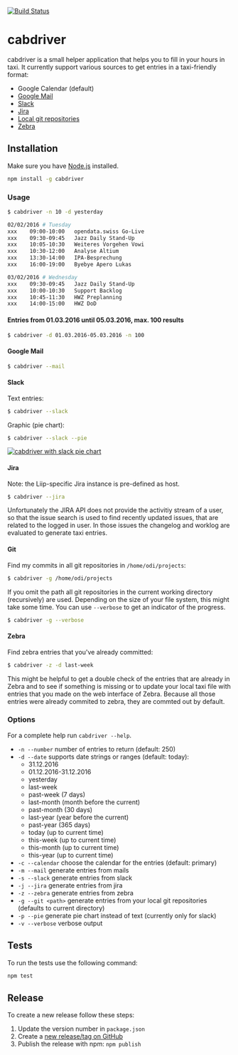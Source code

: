 [![Build Status](https://travis-ci.org/metaodi/cabdriver.svg?branch=master)](https://travis-ci.org/metaodi/cabdriver)

cabdriver
=========

cabdriver is a small helper application that helps you to fill in your hours in taxi.
It currently support various sources to get entries in a taxi-friendly format:

* Google Calendar (default)
* [Google Mail](#google-mail)
* [Slack](#slack)
* [Jira](#jira)
* [Local git repositories](#git)
* [Zebra](#zebra)

## Installation

Make sure you have [Node.js](https://nodejs.org/en/) installed.

```bash
npm install -g cabdriver
```

### Usage

```bash
$ cabdriver -n 10 -d yesterday

02/02/2016 # Tuesday
xxx    09:00-10:00   opendata.swiss Go-Live
xxx    09:30-09:45   Jazz Daily Stand-Up
xxx    10:05-10:30   Weiteres Vorgehen Vowi
xxx    10:30-12:00   Analyse Altium
xxx    13:30-14:00   IPA-Besprechung
xxx    16:00-19:00   Byebye Apero Lukas

03/02/2016 # Wednesday
xxx    09:30-09:45   Jazz Daily Stand-Up
xxx    10:00-10:30   Support Backlog
xxx    10:45-11:30   HWZ Preplanning
xxx    14:00-15:00   HWZ DoD
```


#### Entries from 01.03.2016 until 05.03.2016, max. 100 results
```bash
$ cabdriver -d 01.03.2016-05.03.2016 -n 100
```

#### Google Mail

```bash
$ cabdriver --mail
```

#### Slack

Text entries:
```bash
$ cabdriver --slack
```

Graphic (pie chart):
```bash
$ cabdriver --slack --pie
```
[![cabdriver with slack pie chart](http://i.imgur.com/KcPgjcU.png)](#)

#### Jira

Note: the Liip-specific Jira instance is pre-defined as host.

```bash
$ cabdriver --jira
```

Unfortunately the JIRA API does not provide the activitiy stream of a user, so that the issue search is used to find recently updated issues, that are related to the logged in user.
In those issues the changelog and worklog are evaluated to generate taxi entries.

#### Git

Find my commits in all git repositories in `/home/odi/projects`:
```bash
$ cabdriver -g /home/odi/projects
```

If you omit the path all git repositories in the current working directory (recursively) are used.
Depending on the size of your file system, this might take some time.
You can use `--verbose` to get an indicator of the progress.

```bash
$ cabdriver -g --verbose
```

#### Zebra

Find zebra entries that you've already committed:
```bash
$ cabdriver -z -d last-week
```

This might be helpful to get a double check of the entries that are already in Zebra and to see if something is missing or to update your local taxi file with entries that you made on the web interface of Zebra.
Because all those entries were already commited to zebra, they are commted out by default.

### Options

For a complete help run `cabdriver --help`.

* `-n --number` number of entries to return (default: 250)
* `-d --date` supports date strings or ranges (default: today):
  * 31.12.2016
  * 01.12.2016-31.12.2016
  * yesterday
  * last-week
  * past-week (7 days)
  * last-month (month before the current)
  * past-month (30 days)
  * last-year (year before the current)
  * past-year (365 days)
  * today (up to current time)
  * this-week (up to current time)
  * this-month (up to current time)
  * this-year (up to current time)
* `-c --calendar` choose the calendar for the entries (default: primary)
* `-m --mail` generate entries from mails
* `-s --slack` generate entries from slack
* `-j --jira` generate entries from jira
* `-z --zebra` generate entries from zebra
* `-g --git <path>` generate entries from your local git repositories (defaults to current directory)
* `-p --pie` generate pie chart instead of text (currently only for slack)
* `-v --verbose` verbose output

## Tests

To run the tests use the following command:

```bash
npm test
```

## Release

To create a new release follow these steps:

1. Update the version number in `package.json`
1. Create a [new release/tag on GitHub](https://github.com/metaodi/cabdriver/releases)
1. Publish the release with npm: `npm publish`

